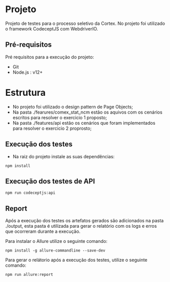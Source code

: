 # Projeto
Projeto de testes para o processo seletivo da Cortex. No projeto foi utilizado o framework CodeceptJS com WebdriverIO.

## Pré-requisitos
Pré requisitos para a execução do projeto:

* Git
* Node.js : v12+

# Estrutura
* No projeto foi utilizado o design pattern de Page Objects;
* Na pasta ./fearures/comex_stat_ncm estão os aquivos com os cenários escritos para resolver o exercicio 1 proposto;
* Na pasta ./features/api estão os cenários que foram implementados para resolver o exercicio 2 proprosto;

## Execução dos testes

* Na raiz do projeto instale as suas dependências:
```
npm install
```

## Execução dos testes de API
```
npm run codeceptjs:api
```

## Report
Após a execução dos testes os artefatos gerados são adicionados na pasta ./output, esta pasta é utilizada para gerar o relatório com os logs e erros que ocorreram durante a execução.

Para instalar o Allure utilize o seguinte comando:
```
npm install -g allure-commandline --save-dev
```

Para gerar o relátorio após a execução dos testes, utilize o seguinte comando:
```
npm run allure:report
```